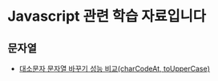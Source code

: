 # Javascript 관련 학습 자료입니다

## 문자열

- [대소문자 문자열 바꾸기 성능 비교(charCodeAt, toUpperCase)](./string/replace-case-string.md)

